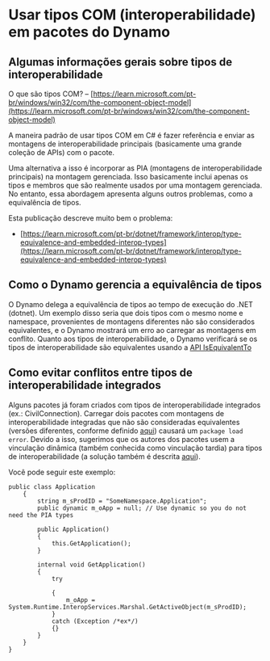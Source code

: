 # Usar tipos COM (interoperabilidade) em pacotes do Dynamo

## Algumas informações gerais sobre tipos de interoperabilidade

O que são tipos COM? – [https://learn.microsoft.com/pt-br/windows/win32/com/the-component-object-model](https://learn.microsoft.com/pt-br/windows/win32/com/the-component-object-model)

A maneira padrão de usar tipos COM em C# é fazer referência e enviar as montagens de interoperabilidade principais (basicamente uma grande coleção de APIs) com o pacote.

Uma alternativa a isso é incorporar as PIA (montagens de interoperabilidade principais) na montagem gerenciada. Isso basicamente inclui apenas os tipos e membros que são realmente usados por uma montagem gerenciada. No entanto, essa abordagem apresenta alguns outros problemas, como a equivalência de tipos.

Esta publicação descreve muito bem o problema:

* [https://learn.microsoft.com/pt-br/dotnet/framework/interop/type-equivalence-and-embedded-interop-types](https://learn.microsoft.com/pt-br/dotnet/framework/interop/type-equivalence-and-embedded-interop-types)

## Como o Dynamo gerencia a equivalência de tipos

O Dynamo delega a equivalência de tipos ao tempo de execução do .NET (dotnet). Um exemplo disso seria que dois tipos com o mesmo nome e namespace, provenientes de montagens diferentes não são considerados equivalentes, e o Dynamo mostrará um erro ao carregar as montagens em conflito. Quanto aos tipos de interoperabilidade, o Dynamo verificará se os tipos de interoperabilidade são equivalentes usando a [API IsEquivalentTo](https://learn.microsoft.com/pt-br/dotnet/api/system.type.isequivalentto?view=net-9.0)

## Como evitar conflitos entre tipos de interoperabilidade integrados

Alguns pacotes já foram criados com tipos de interoperabilidade integrados (ex.: CivilConnection). Carregar dois pacotes com montagens de interoperabilidade integradas que não são consideradas equivalentes (versões diferentes, conforme definido [aqui](https://learn.microsoft.com/pt-br/dotnet/framework/interop/type-equivalence-and-embedded-interop-types)) causará um `package load error`. Devido a isso, sugerimos que os autores dos pacotes usem a vinculação dinâmica (também conhecida como vinculação tardia) para tipos de interoperabilidade (a solução também é descrita [aqui](https://blogs.iis.net/samng/the-pain-of-deploying-primary-interop-assemblies)).

Você pode seguir este exemplo:

```
public class Application
    {
        string m_sProdID = "SomeNamespace.Application";
        public dynamic m_oApp = null; // Use dynamic so you do not need the PIA types

        public Application()
        {
            this.GetApplication();
        }

        internal void GetApplication()
        {
            try

            {
                m_oApp = System.Runtime.InteropServices.Marshal.GetActiveObject(m_sProdID);
            }
            catch (Exception /*ex*/)
            {}
        }
    }
}
```
